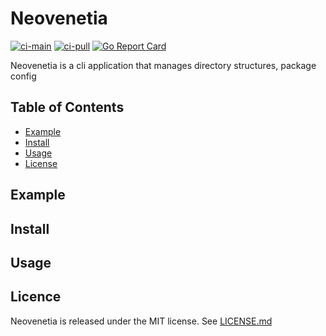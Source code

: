 # Neovenetia
[![ci-main](https://github.com/ningenMe/neovenetia/actions/workflows/ci-main.yaml/badge.svg)](https://github.com/ningenMe/neovenetia/actions/workflows/ci-main.yaml)
[![ci-pull](https://github.com/ningenMe/neovenetia/actions/workflows/ci-pull.yaml/badge.svg)](https://github.com/ningenMe/neovenetia/actions/workflows/ci-pull.yaml)
[![Go Report Card](https://goreportcard.com/badge/github.com/ningenMe/neovenetia)](https://goreportcard.com/report/github.com/ningenMe/neovenetia)  

Neovenetia is a cli application that manages directory structures, package config

## Table of Contents
- [Example](##Example)
- [Install](##Install)
- [Usage](##Usage)
- [License](##License)

## Example

## Install

## Usage

## Licence  
Neovenetia is released under the MIT license. See [LICENSE.md](LICENSE.md)